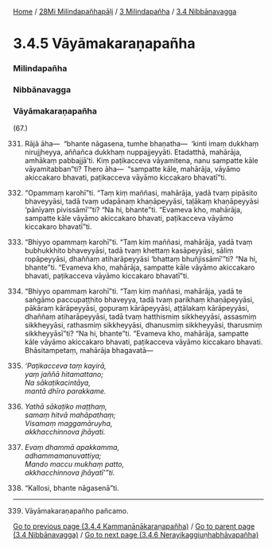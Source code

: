 
[Home](/) / [28Mi Milindapañhapāḷi](../../../28Mi.md) / [3 Milindapañha](../../3.md) / [3.4 Nibbānavagga](../3.4.md)

# 3.4.5 Vāyāmakaraṇapañha

### Milindapañha

### Nibbānavagga

### Vāyāmakaraṇapañha

(67.)

331. Rājā āha—  “bhante nāgasena, tumhe bhaṇatha—  ‘kinti imaṃ dukkhaṃ nirujjheyya, aññañca dukkhaṃ nuppajjeyyāti. Etadatthā, mahārāja, amhākaṃ pabbajjā’ti. Kiṃ paṭikacceva vāyamitena, nanu sampatte kāle vāyamitabban”ti? Thero āha—  “sampatte kāle, mahārāja, vāyāmo akiccakaro bhavati, paṭikacceva vāyāmo kiccakaro bhavatī”ti.

332. “Opammaṃ karohī”ti. “Taṃ kiṃ maññasi, mahārāja, yadā tvaṃ pipāsito bhaveyyāsi, tadā tvaṃ udapānaṃ khaṇāpeyyāsi, taḷākaṃ khaṇāpeyyāsi ‘pānīyaṃ pivissāmī’”ti? “Na hi, bhante”ti. “Evameva kho, mahārāja, sampatte kāle vāyāmo akiccakaro bhavati, paṭikacceva vāyāmo kiccakaro bhavatī”ti.

333. “Bhiyyo opammaṃ karohī”ti. “Taṃ kiṃ maññasi, mahārāja, yadā tvaṃ bubhukkhito bhaveyyāsi, tadā tvaṃ khettaṃ kasāpeyyāsi, sāliṃ ropāpeyyāsi, dhaññaṃ atiharāpeyyāsi ‘bhattaṃ bhuñjissāmī’”ti? “Na hi, bhante”ti. “Evameva kho, mahārāja, sampatte kāle vāyāmo akiccakaro bhavati, paṭikacceva vāyāmo kiccakaro bhavatī”ti.

334. “Bhiyyo opammaṃ karohī”ti. “Taṃ kiṃ maññasi, mahārāja, yadā te saṅgāmo paccupaṭṭhito bhaveyya, tadā tvaṃ parikhaṃ khaṇāpeyyāsi, pākāraṃ kārāpeyyāsi, gopuraṃ kārāpeyyāsi, aṭṭālakaṃ kārāpeyyāsi, dhaññaṃ atiharāpeyyāsi, tadā tvaṃ hatthismiṃ sikkheyyāsi, assasmiṃ sikkheyyāsi, rathasmiṃ sikkheyyāsi, dhanusmiṃ sikkheyyāsi, tharusmiṃ sikkheyyāsī”ti? “Na hi, bhante”ti. “Evameva kho, mahārāja, sampatte kāle vāyāmo akiccakaro bhavati, paṭikacceva vāyāmo kiccakaro bhavati. Bhāsitampetaṃ, mahārāja bhagavatā—

335. _‘Paṭikacceva taṃ kayirā,_  
_yaṃ jaññā hitamattano;_  
_Na sākaṭikacintāya,_  
_mantā dhīro parakkame._  


336. _Yathā sākaṭiko maṭṭhaṃ,_  
_samaṃ hitvā mahāpathaṃ;_  
_Visamaṃ maggamāruyha,_  
_akkhacchinnova jhāyati._  


337. _Evaṃ dhammā apakkamma,_  
_adhammamanuvattiya;_  
_Mando maccu mukhaṃ patto,_  
_akkhacchinnova jhāyatī’”ti._  


338. “Kallosi, bhante nāgasenā”ti.

---

339. Vāyāmakaraṇapañho pañcamo.



[Go to previous page (3.4.4 Kammanānākaraṇapañha)](3.4.4.md) / [Go to parent page (3.4 Nibbānavagga)](../3.4.md) / [Go to next page (3.4.6 Nerayikaggiuṇhabhāvapañha)](3.4.6.md)


